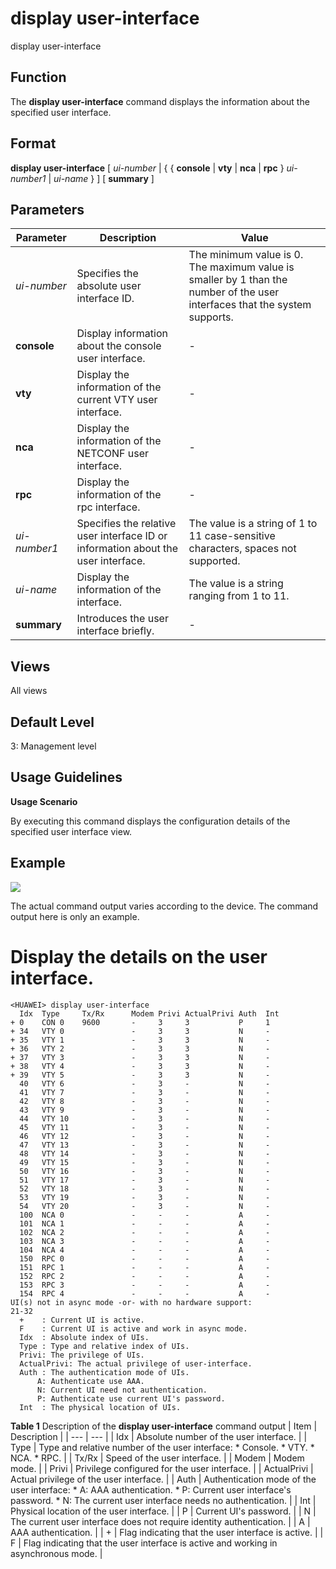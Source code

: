 display user-interface
======================

display user-interface

Function
--------



The **display user-interface** command displays the information about the specified user interface.




Format
------

**display user-interface** [ *ui-number* | { { **console** | **vty** | **nca** | **rpc** } *ui-number1* | *ui-name* } ] [ **summary** ]


Parameters
----------

| Parameter | Description | Value |
| --- | --- | --- |
| *ui-number* | Specifies the absolute user interface ID. | The minimum value is 0. The maximum value is smaller by 1 than the number of the user interfaces that the system supports. |
| **console** | Display information about the console user interface. | - |
| **vty** | Display the information of the current VTY user interface. | - |
| **nca** | Display the information of the NETCONF user interface. | - |
| **rpc** | Display the information of the rpc interface. | - |
| *ui-number1* | Specifies the relative user interface ID or information about the user interface. | The value is a string of 1 to 11 case-sensitive characters, spaces not supported. |
| *ui-name* | Display the information of the interface. | The value is a string ranging from 1 to 11. |
| **summary** | Introduces the user interface briefly. | - |



Views
-----

All views


Default Level
-------------

3: Management level


Usage Guidelines
----------------

**Usage Scenario**

By executing this command displays the configuration details of the specified user interface view.


Example
-------

![](../public_sys-resources/note_3.0-en-us.png) 

The actual command output varies according to the device. The command output here is only an example.


# Display the details on the user interface.
```
<HUAWEI> display user-interface
  Idx  Type     Tx/Rx      Modem Privi ActualPrivi Auth  Int
+ 0    CON 0    9600       -     3     3           P     1                   
+ 34   VTY 0               -     3     3           N     -                   
+ 35   VTY 1               -     3     3           N     -                   
+ 36   VTY 2               -     3     3           N     -                   
+ 37   VTY 3               -     3     3           N     -                   
+ 38   VTY 4               -     3     3           N     -                   
+ 39   VTY 5               -     3     3           N     -                   
  40   VTY 6               -     3     -           N     -                   
  41   VTY 7               -     3     -           N     -                   
  42   VTY 8               -     3     -           N     -                   
  43   VTY 9               -     3     -           N     -                   
  44   VTY 10              -     3     -           N     -                   
  45   VTY 11              -     3     -           N     -                   
  46   VTY 12              -     3     -           N     -                   
  47   VTY 13              -     3     -           N     -                   
  48   VTY 14              -     3     -           N     -                   
  49   VTY 15              -     3     -           N     -                   
  50   VTY 16              -     3     -           N     -                   
  51   VTY 17              -     3     -           N     -                   
  52   VTY 18              -     3     -           N     -                   
  53   VTY 19              -     3     -           N     -                   
  54   VTY 20              -     3     -           N     -                   
  100  NCA 0               -     -     -           A     -                   
  101  NCA 1               -     -     -           A     -                   
  102  NCA 2               -     -     -           A     -                   
  103  NCA 3               -     -     -           A     -                   
  104  NCA 4               -     -     -           A     -                   
  150  RPC 0               -     -     -           A     -                   
  151  RPC 1               -     -     -           A     -                   
  152  RPC 2               -     -     -           A     -                   
  153  RPC 3               -     -     -           A     -                   
  154  RPC 4               -     -     -           A     -      
UI(s) not in async mode -or- with no hardware support:
21-32
  +    : Current UI is active.
  F    : Current UI is active and work in async mode.
  Idx  : Absolute index of UIs.
  Type : Type and relative index of UIs.
  Privi: The privilege of UIs.
  ActualPrivi: The actual privilege of user-interface.
  Auth : The authentication mode of UIs.
      A: Authenticate use AAA.
      N: Current UI need not authentication.
      P: Authenticate use current UI's password.
  Int  : The physical location of UIs.

```

**Table 1** Description of the **display user-interface** command output
| Item | Description |
| --- | --- |
| Idx | Absolute number of the user interface. |
| Type | Type and relative number of the user interface:   * Console. * VTY. * NCA. * RPC. |
| Tx/Rx | Speed of the user interface. |
| Modem | Modem mode. |
| Privi | Privilege configured for the user interface. |
| ActualPrivi | Actual privilege of the user interface. |
| Auth | Authentication mode of the user interface:   * A: AAA authentication. * P: Current user interface's password. * N: The current user interface needs no authentication. |
| Int | Physical location of the user interface. |
| P | Current UI's password. |
| N | The current user interface does not require identity authentication. |
| A | AAA authentication. |
| + | Flag indicating that the user interface is active. |
| F | Flag indicating that the user interface is active and working in asynchronous mode. |